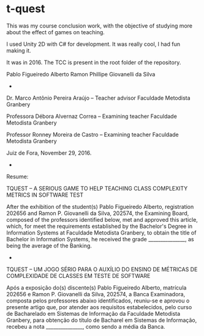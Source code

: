 # t-quest

This was my course conclusion work, with the objective of studying more about the effect of games on teaching.

I used Unity 2D with C# for development.
It was really cool, I had fun making it.

It was in 2016.
The TCC is present in the root folder of the repository.

Pablo Figueiredo Alberto
Ramon Phillipe Giovanelli da Silva

- 

Dr. Marco Antônio Pereira Araújo – Teacher advisor
Faculdade Metodista Granbery

Professora Débora Alvernaz Correa – Examining teacher
Faculdade Metodista Granbery 

Professor Ronney Moreira de Castro – Examining teacher
Faculdade Metodista Granbery 

Juiz de Fora, November 29, 2016.

- 

Resume: 

TQUEST – A SERIOUS GAME TO HELP TEACHING CLASS COMPLEXITY METRICS IN SOFTWARE TEST

After the exhibition of the student(s) Pablo Figueiredo Alberto, registration 202656 and Ramon P. Giovanelli da Silva, 202574,
the Examining Board, composed of the professors identified below, met and approved this article, which, for
meet the requirements established by the Bachelor's Degree in Information Systems at Faculdade Metodista Granbery,
to obtain the title of Bachelor in Information Systems, he received the grade _______________, as being the average of the Banking.

- 

TQUEST – UM JOGO SÉRIO PARA O AUXÍLIO DO ENSINO DE MÉTRICAS DE COMPLEXIDADE DE CLASSES EM TESTE DE SOFTWARE

Após a exposição do(s) discente(s) Pablo Figueiredo Alberto, matrícula 202656  e Ramon P. Giovanelli da Silva, 202574,
a Banca Examinadora, composta pelos professores abaixo identificados, reuniu-se e aprovou o presente artigo que, por
atender aos requisitos estabelecidos, pelo curso de Bacharelado em Sistemas de Informação da Faculdade Metodista Granbery,
para obtenção do título de Bacharel em Sistemas de Informação, recebeu a nota _______________, como sendo a média da Banca.   
